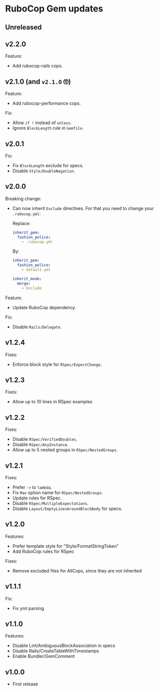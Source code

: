 RuboCop Gem updates
===================

## Unreleased

## v2.2.0

Feature:
- Add rubocop-rails cops.

## v2.1.0 (and `v2.1.O` 🙄)

Feature:
- Add rubocop-performance cops.

Fix:
- Allow `if !` instead of `unless`.
- Ignore `BlockLength` rule in `Gemfile`.

## v2.0.1

Fix:
- Fix `BlockLength` exclude for specs.
- Disable `Style/DoubleNegation`.

## v2.0.0

Breaking change:
- Can now inherit `Exclude` directives. For that you need to change your
  `.rubocop.yml`:

    Replace:

    ```yml
    inherit_gem:
      fashion_police:
        - .rubocop.yml
    ```

    By:

    ```yml
    inherit_gem:
      fashion_police:
        - default.yml

    inherit_mode:
      merge:
        - Exclude
    ```

Feature:
- Update RuboCop dependency.

Fix:
- Disable `Rails/Delegate`.

## v1.2.4

Fixes:
- Enforce block style for `RSpec/ExpectChange`.

## v1.2.3

Fixes:
- Allow up to 10 lines in RSpec examples

## v1.2.2

Fixes:
- Disable `RSpec/VerifiedDoubles`.
- Disable `RSpec/AnyInstance`.
- Allow up to 5 nested groups in `RSpec/NestedGroups`.

## v1.2.1

Fixes:
- Prefer `->` to `lambda`.
- Fix `Max` option name for `RSpec/NestedGroups`.
- Update rules for RSpec.
- Disable `RSpec/MultipleExpectations`.
- Disable `Layout/EmptyLinesAroundBlockBody` for specs.

## v1.2.0

Features:
- Prefer template style for "Style/FormatStringToken"
- Add RuboCop rules for RSpec

Fixes:
- Remove excluded files for AllCops, since they are not inherited

## v1.1.1

Fix:
- Fix yml parsing

## v1.1.0

Features:
- Disable Lint/AmbiguousBlockAssociation in specs
- Disable Rails/CreateTableWithTimestamps
- Enable Bundler/GemComment

## v1.0.0

- First release
